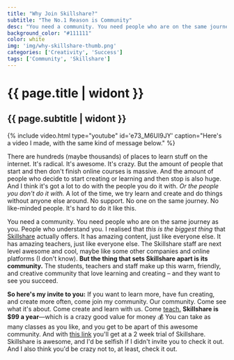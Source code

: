 ```yaml
---
title: "Why Join Skillshare?"
subtitle: "The No.1 Reason is Community"
desc: "You need a community. You need people who are on the same journey as you. People who understand you. I realised that this is the biggest thing that Skillshare actually offers."
background_color: "#111111"
color: white
img: 'img/why-skillshare-thumb.png'
categories: ['Creativity', 'Success']
tags: ['Community', 'Skillshare']
---
```

# {{ page.title | widont }}
## {{ page.subtitle | widont }}

{% include video.html type="youtube" id='e73_M6UI9JY' caption="Here's a video I made, with the same kind of message below." %}

There are hundreds (maybe thousands) of places to learn stuff on the internet. It's radical. It's awesome. It's crazy. But the amount of people that start and then don't finish online courses is massive. And the amount of people who decide to start creating or learning and then stop is also huge. And I think it's got a lot to do with the people you do it with. _Or the people you don't do it with._ A lot of the time, we try learn and create and do things without anyone else around. No support. No one on the same journey. No like-minded people. It's hard to do it like this.

You need a community. You need people who are on the same journey as you. People who understand you. I realised that *this is the biggest thing* that [Skillshare](http://skl.sh/2CRoyn1) actually offers. It has amazing content, just like everyone else. It has amazing teachers, just like everyone else. The Skillshare staff are next level awesome and cool, maybe like some other companies and online platforms (I don't know). **But the thing that sets Skillshare apart is its community.** The students, teachers and staff make up this warm, friendly, and creative community that love learning and creating – and they want to see you succeed.

**So here's my invite to you:** If you want to learn more, have fun creating, and create more often, come join my community. Our community. Come see what it's about. Come create and learn with us. Come [teach.](http://bit.ly/2snF7X8) **Skillshare is $99 a year**—which is a crazy good value for money 💰 You can take as many classes as you like, and you get to be apart of this awesome community. And with [this link](https://skl.sh/2I3yuwd) you'll get at a 2 week trial of Skillshare. Skillshare is awesome, and I'd be selfish if I didn't invite you to check it out. And I also think you'd be crazy not to, at least, check it out.
